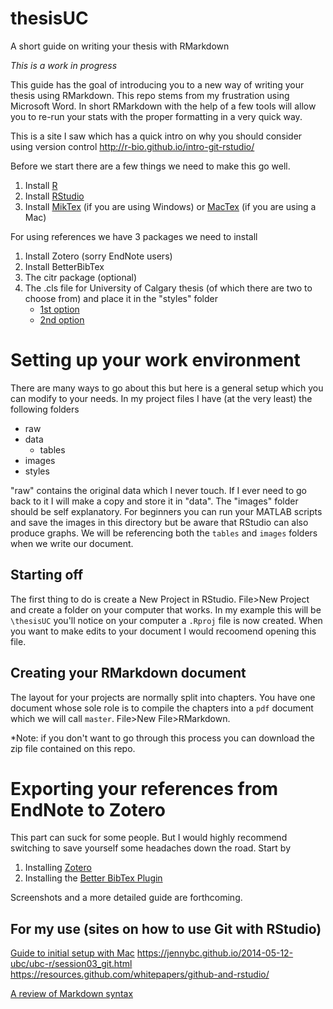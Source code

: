 # thesisUC
A short guide on writing your thesis with RMarkdown

*This is a work in progress*

This guide has the goal of introducing you to a new way of writing your thesis using RMarkdown. This repo stems from my frustration using Microsoft Word. In short RMarkdown with the help of a few tools will allow you to re-run your stats with the proper formatting in a very quick way. 


This is a site I saw which has a quick intro on why you should consider using version control
http://r-bio.github.io/intro-git-rstudio/


Before we start there are a few things we need to make this go well.

1. Install [R](https://www.r-project.org/)
2. Install [RStudio](https://www.rstudio.com/products/rstudio/download/)
3. Install [MikTex](https://miktex.org/download) (if you are using Windows) or [MacTex](https://medium.com/@sorenlind/create-pdf-reports-using-r-r-markdown-latex-and-knitr-on-macos-high-sierra-e7b5705c9fd) (if you are using a Mac)

For using references we have 3 packages we need to install
1. Install Zotero (sorry EndNote users)
2. Install BetterBibTex
3. The citr package (optional)
4. The .cls file for University of Calgary thesis (of which there are two to choose from) and place it in the "styles" folder
   - [1st option](https://www.overleaf.com/latex/templates/university-of-calgary-thesis-template/zgjghsjjhmnj)
   - [2nd option](https://www.overleaf.com/latex/templates/university-of-calgary-thesis-template/jddnhskkgpms)


# Setting up your work environment
There are many ways to go about this but here is a general setup which you can modify to your needs.
In my project files I have (at the very least) the following folders
- raw
- data
    - tables
- images
- styles

"raw" contains the original data which I never touch. If I ever need to go back to it I will make a copy and store it in "data".
The "images" folder should be self explanatory. For beginners you can run your MATLAB scripts and save the images in this directory but be aware that RStudio can also produce graphs. We will be referencing both the `tables` and `images` folders when we write our document.

## Starting off 
The first thing to do is create a New Project in RStudio. File>New Project and create a folder on your computer that works. In my example this will be `\thesisUC` you'll notice on your computer a `.Rproj` file is now created. When you want to make edits to your document I would recoomend opening this file.

## Creating your RMarkdown document
The layout for your projects are normally split into chapters. You have one document whose sole role is to compile the chapters into a `pdf` document which we will call `master`. File>New File>RMarkdown.

*Note: if you don't want to go through this process you can download the zip file contained on this repo.


# Exporting your references from EndNote to Zotero
This part can suck for some people. But I would highly recommend switching to save yourself some headaches down the road. Start by

1. Installing [Zotero](https://www.zotero.org/download/) 
2. Installing the [Better BibTex Plugin](https://retorque.re/zotero-better-bibtex/installation/)

Screenshots and a more detailed guide are forthcoming. 







## For my use (sites on how to use Git with RStudio)
[Guide to initial setup with Mac](https://medium.com/@sorenlind/create-pdf-reports-using-r-r-markdown-latex-and-knitr-on-macos-high-sierra-e7b5705c9fd)
https://jennybc.github.io/2014-05-12-ubc/ubc-r/session03_git.html
https://resources.github.com/whitepapers/github-and-rstudio/

[A review of Markdown syntax](https://guides.github.com/features/mastering-markdown/)
